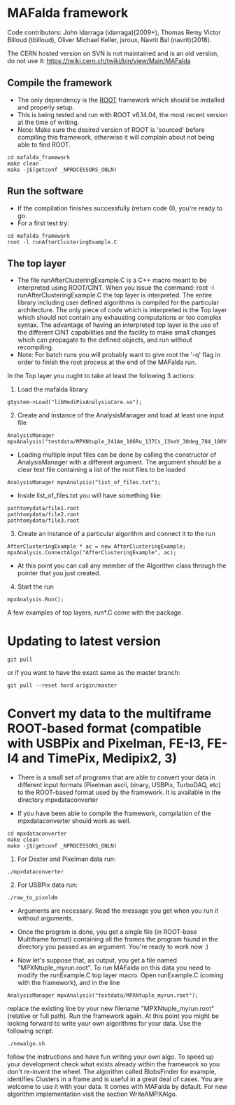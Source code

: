 # MAFalda framework
Code contributors: John Idarraga (idarraga)(2009+), Thomas Remy Victor Billoud (tbilloud), Oliver Michael Keller, jsroux, Navrit Bal (navrit)(2018).

The CERN hosted version on SVN is not maintained and is an old version, do not use it: https://twiki.cern.ch/twiki/bin/view/Main/MAFalda

## Compile the framework
* The only dependency is the [ROOT](http://root.cern.ch/) framework which should be installed and properly setup.
* This is being tested and run with ROOT v6.14.04, the most recent version at the time of writing.
* Note: Make sure the desired version of ROOT is 'sourced' before compiling this framework, otherwise it will complain about not being able to find ROOT.

```
cd mafalda_framework
make clean
make -j$(getconf _NPROCESSORS_ONLN)
```


## Run the software
* If the compilation finishes successfully (return code 0), you're ready to go.
* For a first test try:
```
cd mafalda_framework
root -l runAfterClusteringExample.C
```

## The top layer
* The file runAfterClusteringExample.C is a C++ macro meant to be interpreted using ROOT/CINT. When you issue the command: root -l runAfterClusteringExample.C the top layer is interpreted. The entire library including user defined algorithms is compiled for the particular architecture. The only piece of code which is interpreted is the Top layer which should not contain any exhausting computations or too complex syntax. The advantage of having an interpreted top layer is the use of the different CINT capabilities and the facility to make small changes which can propagate to the defined objects, and run without recompiling. 
* Note: For batch runs you will probably want to give root the '-q' flag in order to finish the root process at the end of the MAFalda run. 

In the Top layer you ought to take at least the following 3 actions:
1. Load the mafalda library
```
gSystem->Load("libMediPixAnalysisCore.so");
```
2. Create and instance of the AnalysisManager and load at least one input file
```
AnalysisManager mpxAnalysis("testdata/MPXNtuple_241Am_106Ru_137Cs_13keV_30deg_784_100V.root");
```
* Loading multiple input files can be done by calling the constructor of AnalysisManager with a different argument. The argument should be a clear text file containing a list of the root files to be loaded 
```
AnalysisManager mpxAnalysis("list_of_files.txt");
```
* Inside list_of_files.txt you will have something like:
```
pathtomydata/file1.root
pathtomydata/file2.root
pathtomydata/file3.root
```
3. Create an instance of a particular algorithm and connect it to the run
```
AfterClusteringExample * ac = new AfterClusteringExample;
mpxAnalysis.ConnectAlgo("AfterClusteringExample", ac);
```
* At this point you can call any member of the Algorithm class through the pointer that you just created.
4. Start the run
```
mpxAnalysis.Run();
```
A few examples of top layers, run*.C come with the package. 


# Updating to latest version
```
git pull
```
or if you want to have the exact same as the master branch:
```
git pull --reset hard origin/master
```


# Convert my data to the multiframe ROOT-based format (compatible with USBPix and Pixelman, FE-I3, FE-I4 and TimePix, Medipix2, 3)
* There is a small set of programs that are able to convert your data in different input formats (Pixelman ascii, binary, USBPix, TurboDAQ, etc) to the ROOT-based format used by the framework. It is available in the directory mpxdataconverter

* If you have been able to compile the framework, compilation of the mpxdataconverter should work as well.
```
cd mpxdataconverter
make clean
make -j$(getconf _NPROCESSORS_ONLN)
```

1. For Dexter and Pixelman data run:
```
./mpxdataconverter
```
2.  For USBPix data run:
```
./raw_to_pixeldm
```
* Arguments are necessary. Read the message you get when you run it without arguments. 
* Once the program is done, you get a single file (in ROOT-base Multiframe format) containing all the frames the program found in the directory you passed as an argument. You're ready to work now :)

*  Now let's suppose that, as output, you get a file named "MPXNtuple_myrun.root". To run MAFalda on this data you need to modify the runExample.C top layer macro. Open runExample.C (coming with the framework), and in the line 
```
AnalysisManager mpxAnalysis("testdata/MPXNtuple_myrun.root");
```
replace the existing line by your new filename "MPXNtuple_myrun.root" (relative or full path). Run the framework again. At this point you might be looking forward to write your own algorithms for your data. Use the following script:
```
./newalgo.sh
```
follow the instructions and have fun writing your own algo. To speed up your development check what exists already within the framework so you don't re-invent the wheel. The algorithm called BlobsFinder for example, identifies Clusters in a frame and is useful in a great deal of cases. You are welcome to use it with your data. It comes with MAFalda by default. For new algorithm implementation visit the section WriteAMPXAlgo.
